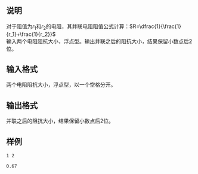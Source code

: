<h2>说明</h2>

对于阻值为$r_1$和$r_2$的电阻，其并联电阻阻值公式计算：$R=\dfrac{1}{\frac{1}{r_1}+\frac{1}{r_2}}$<br />
输入两个电阻阻抗大小，浮点型。输出并联之后的阻抗大小，结果保留小数点后$2$位。
<h2>输入格式</h2>

两个电阻阻抗大小，浮点型，以一个空格分开。

<h2>输出格式</h2>

并联之后的阻抗大小，结果保留小数点后$2$位。

<h2>样例</h2>
<pre><code class="language-input1">1 2</code></pre><pre><code class="language-output1">0.67</code></pre>
